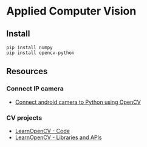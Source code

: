 # Applied Computer Vision 

## Install

    pip install numpy
    pip install opencv-python

## Resources

### Connect IP camera

- [Connect android camera to Python using OpenCV](https://medium.com/@jeppbautista/connect-android-camera-to-python-using-opencv-90fd19d838)

### CV projects

- [LearnOpenCV - Code](https://github.com/spmallick/learnopencv)
- [LearnOpenCV - Libraries and APIs](https://www.learnopencv.com/wp-content/uploads/2015/05/Computer-Vision-Resources.pdf)
